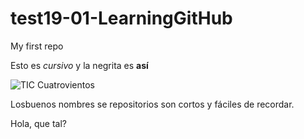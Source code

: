 # test19-01-LearningGitHub
My first repo


Esto es _cursivo_ y la negrita es **así**

![TIC Cuatrovientos](https://www.cuatrovientos.org/images/logo2.png)

Losbuenos nombres se repositorios son cortos y fáciles de recordar.

Hola, que tal?
